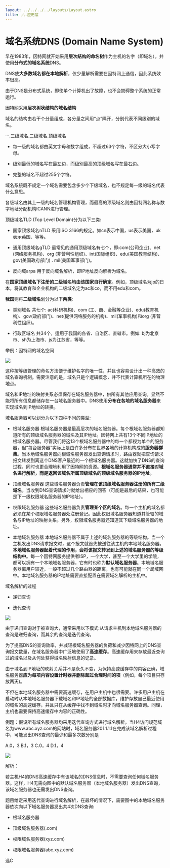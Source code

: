 ```yaml
---
layout: ../../../../layouts/Layout.astro
title: 六.应用层
---
```


# 域名系统DNS (Domain Name System)

早在1983年，因特网就开始采用**层次结构的命名树**作为主机的名字（即域名），并使用**分布式的域名系统**DNS。

DNS使**大多数域名都在本地解析**，仅少量解析需要在因特网上通信，因此系统效率很高。

由于DNS是分布式系统，即使单个计算机出了故障，也不会妨碍整个系统的正常运行。

因特网采用**层次树状结构的域名结构**

域名的结构由若干个分量组成，各分量之间用“点”隔开，分别代表不同级别的域名。

···.三级域名.二级域名.顶级域名

- 每一级的域名都由英文字母和数字组成，不超过63个字符，不区分大小写字母。

- 级别最低的域名写在最左边，而级别最高的顶级域名写在最右边。

- 完整的域名不超过255个字符。

域名系统既不规定一个域名需要包含多少个下级域名，也不规定每一级的域名代表什么意思。

各级域名由其上一级的域名管理机构管理，而最高的顶级域名则由因特网名称与数字地址分配机构ICANN进行管理。

顶级域名TLD (Top Level Domain)分为以下三类:

- 国家顶级域名nTLD    采用ISO 3166的规定。如cn表示中国，us表示美国，uk表示英国、等等。

- 通用顶级域名gTLD    最常见的通用顶级域名有七个，即:com(公司企业)、net (网络服务机构)、org (非营利性组织)、int(国际组织)、edu(美国教育结构)、gov(美国政府部门) . mil(美国军事部门)。

- 反向域arpa    用于反向域名解析，即IP地址反向解析为域名。

在**国家顶级域名下注册的二级域名均由该国家自行确定**。例如，顶级域名为jp的日本，将其教育和企业机构的二级域名定为ac和co，而不用edu和com。

**我国**则将**二级域名**划分为以下**两类**:

- 类别域名    共七个: ac(科研机构)、com (工、商、金融等企业)、edu(教育机构)、gov(政府部门)、net(提供网络服务的机构)、mil(军事机构)和org (非营利性组织)。

- 行政区域名    共34个，适用于我国的各省、自治区、直辖市。例如: bj为北京市、sh为上海市、js为江苏省，等等。

举例：因特网的域名空间

![](https://img.0pt.icu/computernet/6-4/6-4-1.png)

这种按等级管理的命名方法便于维护名字的唯一性，并且也容易设计出一种高效的域名查询机制。需要注意的是，域名只是个逻辑概念，并不代表计算机所在的物理地点。

域名和IP地址的映射关系必须保存在域名服务器中，供所有其他应用查询。显然不能将所有信息都储存在一台域名服务器中。DNS使用**分布在各地的域名服务器**来实现域名到IP地址的转换。

域名服务器可以划分为以下四种不同的类型:

- 根域名服务器    根域名服务器是最高层次的域名服务器。每个根域名服务器都知道所有的顶级域名服务器的域名及其IP地址。因特网上共有13个不同IP地址的根域名服务器。尽管我们将这13个根域名服务器中的每一个都视为单个的服务器，但“每台服务器”实际上是由许多分布在世界各地的计算机构成的**服务器群集**。当本地域名服务器向根域名服务器发出查询请求时，路由器就把查询请求报文转发到离这个DNS客户最近的一个根域名服务器。这就加快了DNS的查询过程，同时也更合理地利用了因特网的资源。**根域名服务器通常并不直接对域名进行解析，而是返回该域名所属顶级域名的顶级域名服务器的IP地址**。

- 顶级域名服务器    这些域名服务器负责**管理在该顶级域名服务器注册的所有二级域名**。当收到DNS查询请求时就给出相应的回答（可能是最后的结果，也可能是下一级权限域名服务器的IP地址）。

- 权限域名服务器    这些域名服务器负责**管理某个区的域名**。每一个主机的域名都必须在某个权限域名服务器处注册登记。因此权限域名服务器知道其管辖的域名与IP地址的映射关系。另外，权限域名服务器还知道其下级域名服务器的地址。

- 本地域名服务器    本地域名服务器不属于上述的域名服务器的等级结构。当一个主机发出DNS请求报文时，这个报文就首先被送往该主机的本地域名服务器。**本地域名服务器起着代理的作用，会将该报文转发到上述的域名服务器的等级结构中**。每一个因特网服务提供者ISP，一个大学，甚至一个大学里的学院，都可以拥有一个本地域名服务器，它有时也称为**默认域名服务器**。本地域名服务器离用户较近，一般不超过几个路由器的距离，也有可能就在同一个局域网中。本地域名服务器的IP地址需要直接配置在需要域名解析的主机中。

域名解析的过程

- 递归查询

- 迭代查询

![](https://img.0pt.icu/computernet/6-4/6-4-2.png)

由于递归查询对于被查询大，通常采用以下模式:从请求主机到本地域名服务器的查询是递归查询，而其余的查询是迭代查询。

为了提高DNS的查询效率，并减轻根域名服务器的负荷和减少因特网上的DNS查询报文数量，在域名服务器中广泛地使用了**高速缓存**。高速缓存用来存放最近查询过的域名以及从何处获得域名映射信息的记录。

由于域名到IP地址的映射关系并不是永久不变，为保持高速缓存中的内容正确，域名服务器**应为每项内容设置计时器并删除超过合理时间的项**（例如，每个项目只存放两天)。

不但在本地域名服务器中需要高速缓存，在用户主机中也很需要。许多用户主机在启动时从本地域名服务器下载域名和IP地址的全部数据库，维护存放自己最近使用的域名的高速缓存，并且只在从缓存中找不到域名时才向域名服务器查询。同理，主机也需要保持高速缓存中内容的正确性。

例题：假设所有域名服务器均采用迭代查询方式进行域名解析，当H4访问规范域名为www.abc.xyz.com的网站时，域名服务器201.1.1.1在完成该域名解析过程中，可能发出DNS查询的最少和最多次数分别是

A.0，3    B.1，3    C.0，4    D.1，4

![](https://img.0pt.icu/computernet/6-4/6-4-3.png)

解析：

若主机H4的DNS高速缓存中有该域名的DNS信息时，不需要查询任何域名服务器。这样，H4无需向图中的默认域名服务器（本地域名服务器）发出DNS查询，该域名服务器也无需发出DNS查询。

题目给定采用迭代查询进行域名解析，在最坏的情况下，需要图中的本地域名服务器依次向以下域名服务器发出共4次DNS查询:

- 根域名服务器

- 顶级域名服务器(.com)

- 权限域名服务器(xyz.com)

- 权限域名服务器(abc.xyz.com)

选C

